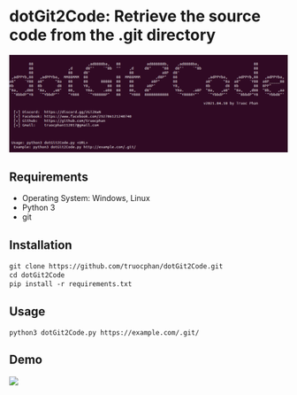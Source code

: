 # dotGit2Code: Retrieve the source code from the .git directory
<img src="https://raw.githubusercontent.com/truocphan/dotGit2Code/master/assets/dotGit2Code.png">


## Requirements
- Operating System: Windows, Linux
- Python 3
- git

## Installation
```
git clone https://github.com/truocphan/dotGit2Code.git
cd dotGit2Code
pip install -r requirements.txt
```


## Usage
```
python3 dotGit2Code.py https://example.com/.git/
```


## Demo
[![](http://img.youtube.com/vi/UcUjl7kVDHY/0.jpg)](http://www.youtube.com/watch?v=UcUjl7kVDHY "dotGit2Code: Retrieve the source code from the .git directory")
